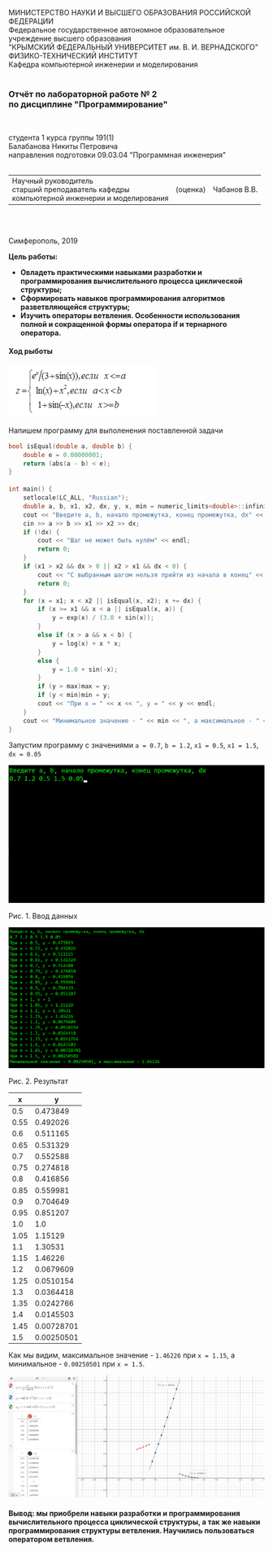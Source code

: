 МИНИСТЕРСТВО НАУКИ  И ВЫСШЕГО ОБРАЗОВАНИЯ РОССИЙСКОЙ ФЕДЕРАЦИИ  
Федеральное государственное автономное образовательное учреждение высшего образования  
"КРЫМСКИЙ ФЕДЕРАЛЬНЫЙ УНИВЕРСИТЕТ им. В. И. ВЕРНАДСКОГО"  
ФИЗИКО-ТЕХНИЧЕСКИЙ ИНСТИТУТ  
Кафедра компьютерной инженерии и моделирования
<br/><br/>

### Отчёт по лабораторной работе № 2<br/> по дисциплине "Программирование"
<br/>

студента 1 курса группы 191(1)  
Балабанова Никиты Петровича  
направления подготовки 09.03.04 "Программная инженерия"  
<br/>

<table>
<tr><td>Научный руководитель<br/> старший преподаватель кафедры<br/> компьютерной инженерии и моделирования</td>
<td>(оценка)</td>
<td>Чабанов В.В.</td>
</tr>
</table>
<br/><br/>

Симферополь, 2019
 
 **Цель работы:**
 - **Овладеть практическими навыками разработки и программирования вычислительного процесса циклической структуры;**
 - **Сформировать навыков программирования алгоритмов разветвляющейся структуры;**
 - **Изучить операторы ветвления. Особенности использования полной и сокращенной формы оператора if и тернарного оператора.**

#### Ход рыботы

![](https://raw.githubusercontent.com/PraiseTheSun-0/Practice/master/Lab2/Screenshots/Screenshot_00.png) 


Напишем программу для выполенения поставленной задачи

```c++
bool isEqual(double a, double b) {
    double e = 0.00000001;
    return (abs(a - b) < e);
}

int main() {
	setlocale(LC_ALL, "Russian");
	double a, b, x1, x2, dx, y, x, min = numeric_limits<double>::infinity(), max = -numeric_limits<double>::infinity();
	cout << "Введите a, b, начало промежутка, конец промежутка, dx" << endl;
	cin >> a >> b >> x1 >> x2 >> dx;
	if (!dx) {
		cout << "Шаг не может быть нулём" << endl;
		return 0;
	}
	if (x1 > x2 && dx > 0 || x2 > x1 && dx < 0) {
		cout << "С выбранным шагом нельзя прийти из начала в конец" << endl;
		return 0;
	}
	for (x = x1; x < x2 || isEqual(x, x2); x += dx) {	
		if (x >= x1 && x < a || isEqual(x, a)) {
			y = exp(x) / (3.0 + sin(x));
		}
		else if (x > a && x < b) {
			y = log(x) + x * x;
		}
		else {
			y = 1.0 + sin(-x);
		}
		if (y > max)max = y;
		if (y < min)min = y;
		cout << "При х = " << x << ", y = " << y << endl;
	}
	cout << "Минимальное значение - " << min << ", а максимальное - " << max << endl;
}
```

Запустим программу с значениями `a = 0.7`, `b = 1.2`, `x1 = 0.5`, `x1 = 1.5`, `dx = 0.05`

![](https://raw.githubusercontent.com/PraiseTheSun-0/Practice/master/Lab2/Screenshots/Screenshot_01.png "Рис. 1. Ввод данных") 

Рис. 1. Ввод данных


![](https://raw.githubusercontent.com/PraiseTheSun-0/Practice/master/Lab2/Screenshots/Screenshot_02.png "Рис. 2. Результат")

Рис. 2. Результат

**x**|**y**
-----|-----
0.5|0.473849
0.55|0.492026
0.6|0.511165
0.65|0.531329
0.7|0.552588
0.75|0.274818
0.8|0.416856
0.85|0.559981
0.9|0.704649
0.95|0.851207
1.0|1.0
1.05|1.15129
1.1|1.30531
1.15|1.46226
1.2|0.0679609
1.25|0.0510154
1.3|0.0364418
1.35|0.0242766
1.4|0.0145503
1.45|0.00728701
1.5|0.00250501

Как мы видим, максимальное значение - `1.46226` при `x = 1.15`, а минимальное - `0.00250501` при `x = 1.5`.

![](https://raw.githubusercontent.com/PraiseTheSun-0/Practice/master/Lab2/Screenshots/Screenshot_03.png "Рис. 3. График функций с указанными максимальным и минимальным значением")

#### Вывод: мы приобрели навыки разработки и программирования вычислительного процесса циклической структуры, а так же навыки программирования структуры ветвления. Научились пользоваться оператором ветвления.